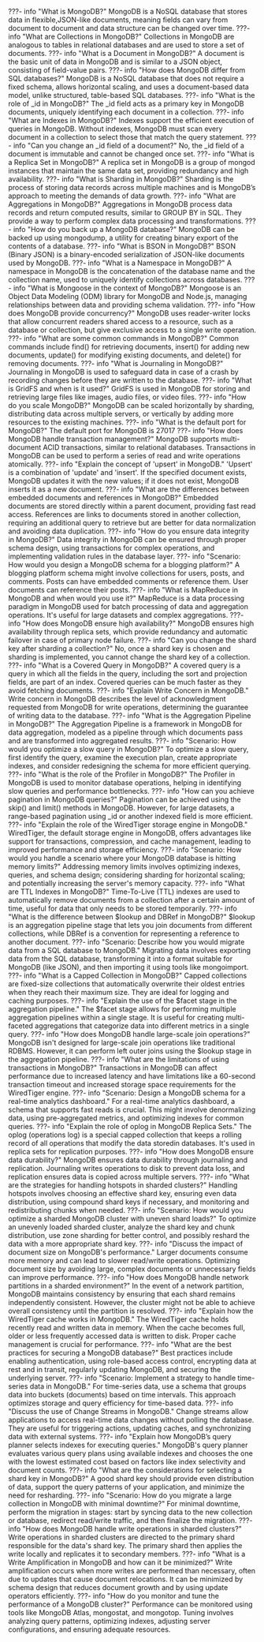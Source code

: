 ???- info "What is MongoDB?"
    MongoDB is a NoSQL database that stores data in flexible,JSON-like documents, meaning fields can vary from document to document and data structure can be changed over time.
???- info "What are Collections in MongoDB?"
    Collections in MongoDB are analogous to tables in relational databases and are used to store a set of documents.
???- info "What is a Document in MongoDB?"
    A document is the basic unit of data in MongoDB and is similar to a JSON object, consisting of field-value pairs.
???- info "How does MongoDB differ from SQL databases?"
    MongoDB is a NoSQL database that does not require a fixed schema, allows horizontal scaling, and uses a document-based data model, unlike structured, table-based SQL databases.
???- info "What is the role of _id in MongoDB?"
    The _id field acts as a primary key in MongoDB documents, uniquely identifying each document in a collection.
???- info "What are Indexes in MongoDB?"
    Indexes support the efficient execution of queries in MongoDB. Without indexes, MongoDB must scan every document in a collection to select those that match the query statement.
???- info "Can you change an _id field of a document?"
    No, the _id field of a document is immutable and cannot be changed once set.
???- info "What is a Replica Set in MongoDB?"
    A replica set in MongoDB is a group of mongod instances that maintain the same data set, providing redundancy and high availability.
???- info "What is Sharding in MongoDB?"
    Sharding is the process of storing data records across multiple machines and is MongoDB’s approach to meeting the demands of data growth.
???- info "What are Aggregations in MongoDB?"
    Aggregations in MongoDB process data records and return computed results, similar to GROUP BY in SQL. They provide a way to perform complex data processing and transformations.
???- info "How do you back up a MongoDB database?"
    MongoDB can be backed up using mongodump, a utility for creating binary export of the contents of a database.
???- info "What is BSON in MongoDB?"
    BSON (Binary JSON) is a binary-encoded serialization of JSON-like documents used by MongoDB.
???- info "What is a Namespace in MongoDB?"
    A namespace in MongoDB is the concatenation of the database name and the collection name, used to uniquely identify collections across databases.
???- info "What is Mongoose in the context of MongoDB?"
    Mongoose is an Object Data Modeling (ODM) library for MongoDB and Node.js, managing relationships between data and providing schema validation.
???- info "How does MongoDB provide concurrency?"
    MongoDB uses reader-writer locks that allow concurrent readers shared access to a resource, such as a database or collection, but give exclusive access to a single write operation.
???- info "What are some common commands in MongoDB?"
    Common commands include find() for retrieving documents, insert() for adding new documents, update() for modifying existing documents, and delete() for removing documents.
???- info "What is Journaling in MongoDB?"
    Journaling in MongoDB is used to safeguard data in case of a crash by recording changes before they are written to the database.
???- info "What is GridFS and when is it used?"
    GridFS is used in MongoDB for storing and retrieving large files like images, audio files, or video files.
???- info "How do you scale MongoDB?"
    MongoDB can be scaled horizontally by sharding, distributing data across multiple servers, or vertically by adding more resources to the existing machines.
???- info "What is the default port for MongoDB?"
    The default port for MongoDB is 27017
???- info "How does MongoDB handle transaction management?"
    MongoDB supports multi-document ACID transactions, similar to relational databases. Transactions in MongoDB can be used to perform a series of read and write operations atomically.
???- info "Explain the concept of 'upsert' in MongoDB."
    'Upsert' is a combination of 'update' and 'insert'. If the specified document exists, MongoDB updates it with the new values; if it does not exist, MongoDB inserts it as a new document.
???- info "What are the differences between embedded documents and references in MongoDB?"
    Embedded documents are stored directly within a parent document, providing fast read access. References are links to documents stored in another collection, requiring an additional query to retrieve but are better for data normalization and avoiding data duplication.
???- info "How do you ensure data integrity in MongoDB?"
    Data integrity in MongoDB can be ensured through proper schema design, using transactions for complex operations, and implementing validation rules in the database layer.
???- info "Scenario: How would you design a MongoDB schema for a blogging platform?"
    A blogging platform schema might involve collections for users, posts, and comments. Posts can have embedded comments or reference them. User documents can reference their posts.
???- info "What is MapReduce in MongoDB and when would you use it?"
    MapReduce is a data processing paradigm in MongoDB used for batch processing of data and aggregation operations. It's useful for large datasets and complex aggregations.
???- info "How does MongoDB ensure high availability?"
    MongoDB ensures high availability through replica sets, which provide redundancy and automatic failover in case of primary node failure.
???- info "Can you change the shard key after sharding a collection?"
    No, once a shard key is chosen and sharding is implemented, you cannot change the shard key of a collection.
???- info "What is a Covered Query in MongoDB?"
    A covered query is a query in which all the fields in the query, including the sort and projection fields, are part of an index. Covered queries can be much faster as they avoid fetching documents.
???- info "Explain Write Concern in MongoDB."
    Write concern in MongoDB describes the level of acknowledgment requested from MongoDB for write operations, determining the guarantee of writing data to the database.
???- info "What is the Aggregation Pipeline in MongoDB?"
    The Aggregation Pipeline is a framework in MongoDB for data aggregation, modeled as a pipeline through which documents pass and are transformed into aggregated results.
???- info "Scenario: How would you optimize a slow query in MongoDB?"
    To optimize a slow query, first identify the query, examine the execution plan, create appropriate indexes, and consider redesigning the schema for more efficient querying.
???- info "What is the role of the Profiler in MongoDB?"
    The Profiler in MongoDB is used to monitor database operations, helping in identifying slow queries and performance bottlenecks.
???- info "How can you achieve pagination in MongoDB queries?"
    Pagination can be achieved using the skip() and limit() methods in MongoDB. However, for large datasets, a range-based pagination using _id or another indexed field is more efficient.
???- info "Explain the role of the WiredTiger storage engine in MongoDB."
    WiredTiger, the default storage engine in MongoDB, offers advantages like support for transactions, compression, and cache management, leading to improved performance and storage efficiency.
???- info "Scenario: How would you handle a scenario where your MongoDB database is hitting memory limits?"
    Addressing memory limits involves optimizing indexes, queries, and schema design; considering sharding for horizontal scaling; and potentially increasing the server's memory capacity.
???- info "What are TTL Indexes in MongoDB?"
    Time-To-Live (TTL) indexes are used to automatically remove documents from a collection after a certain amount of time, useful for data that only needs to be stored temporarily.
???- info "What is the difference between $lookup and DBRef in MongoDB?"
    $lookup is an aggregation pipeline stage that lets you join documents from different collections, while DBRef is a convention for representing a reference to another document.
???- info "Scenario: Describe how you would migrate data from a SQL database to MongoDB."
    Migrating data involves exporting data from the SQL database, transforming it into a format suitable for MongoDB (like JSON), and then importing it using tools like mongoimport.
???- info "What is a Capped Collection in MongoDB?"
    Capped collections are fixed-size collections that automatically overwrite their oldest entries when they reach their maximum size. They are ideal for logging and caching purposes.
???- info "Explain the use of the $facet stage in the aggregation pipeline."
    The $facet stage allows for performing multiple aggregation pipelines within a single stage. It is useful for creating multi-faceted aggregations that categorize data into different metrics in a single query.
???- info "How does MongoDB handle large-scale join operations?"
    MongoDB isn't designed for large-scale join operations like traditional RDBMS. However, it can perform left outer joins using the $lookup stage in the aggregation pipeline.
???- info "What are the limitations of using transactions in MongoDB?"
    Transactions in MongoDB can affect performance due to increased latency and have limitations like a 60-second transaction timeout and increased storage space requirements for the WiredTiger engine.
???- info "Scenario: Design a MongoDB schema for a real-time analytics dashboard."
    For a real-time analytics dashboard, a schema that supports fast reads is crucial. This might involve denormalizing data, using pre-aggregated metrics, and optimizing indexes for common queries.
???- info "Explain the role of oplog in MongoDB Replica Sets."
    The oplog (operations log) is a special capped collection that keeps a rolling record of all operations that modify the data storedin databases. It's used in replica sets for replication purposes.
???- info "How does MongoDB ensure data durability?"
    MongoDB ensures data durability through journaling and replication. Journaling writes operations to disk to prevent data loss, and replication ensures data is copied across multiple servers.
???- info "What are the strategies for handling hotspots in sharded clusters?"
    Handling hotspots involves choosing an effective shard key, ensuring even data distribution, using compound shard keys if necessary, and monitoring and redistributing chunks when needed.
???- info "Scenario: How would you optimize a sharded MongoDB cluster with uneven shard loads?"
    To optimize an unevenly loaded sharded cluster, analyze the shard key and chunk distribution, use zone sharding for better control, and possibly reshard the data with a more appropriate shard key.
???- info "Discuss the impact of document size on MongoDB's performance."
    Larger documents consume more memory and can lead to slower read/write operations. Optimizing document size by avoiding large, complex documents or unnecessary fields can improve performance.
???- info "How does MongoDB handle network partitions in a sharded environment?"
    In the event of a network partition, MongoDB maintains consistency by ensuring that each shard remains independently consistent. However, the cluster might not be able to achieve overall consistency until the partition is resolved.
???- info "Explain how the WiredTiger cache works in MongoDB."
    The WiredTiger cache holds recently read and written data in memory. When the cache becomes full, older or less frequently accessed data is written to disk. Proper cache management is crucial for performance.
???- info "What are the best practices for securing a MongoDB database?"
    Best practices include enabling authentication, using role-based access control, encrypting data at rest and in transit, regularly updating MongoDB, and securing the underlying server.
???- info "Scenario: Implement a strategy to handle time-series data in MongoDB."
    For time-series data, use a schema that groups data into buckets (documents) based on time intervals. This approach optimizes storage and query efficiency for time-based data.
???- info "Discuss the use of Change Streams in MongoDB."
    Change streams allow applications to access real-time data changes without polling the database. They are useful for triggering actions, updating caches, and synchronizing data with external systems.
???- info "Explain how MongoDB’s query planner selects indexes for executing queries."
    MongoDB's query planner evaluates various query plans using available indexes and chooses the one with the lowest estimated cost based on factors like index selectivity and document counts.
???- info "What are the considerations for selecting a shard key in MongoDB?"
    A good shard key should provide even distribution of data, support the query patterns of your application, and minimize the need for resharding.
???- info "Scenario: How do you migrate a large collection in MongoDB with minimal downtime?"
    For minimal downtime, perform the migration in stages: start by syncing data to the new collection or database, redirect read/write traffic, and then finalize the migration.
???- info "How does MongoDB handle write operations in sharded clusters?"
    Write operations in sharded clusters are directed to the primary shard responsible for the data's shard key. The primary shard then applies the write locally and replicates it to secondary members.
???- info "What is a Write Amplification in MongoDB and how can it be minimized?"
    Write amplification occurs when more writes are performed than necessary, often due to updates that cause document relocations. It can be minimized by schema design that reduces document growth and by using update operators efficiently.
???- info "How do you monitor and tune the performance of a MongoDB cluster?"
    Performance can be monitored using tools like MongoDB Atlas, mongostat, and mongotop. Tuning involves analyzing query patterns, optimizing indexes, adjusting server configurations, and ensuring adequate resources.
